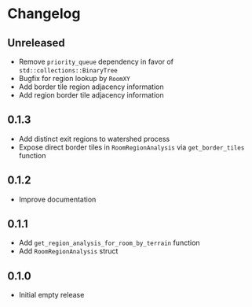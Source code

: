 # Changelog

## Unreleased

- Remove `priority_queue` dependency in favor of `std::collections::BinaryTree`
- Bugfix for region lookup by `RoomXY`
- Add border tile region adjacency information
- Add region border tile adjacency information

## 0.1.3

- Add distinct exit regions to watershed process
- Expose direct border tiles in `RoomRegionAnalysis` via `get_border_tiles` function

## 0.1.2

- Improve documentation

## 0.1.1

- Add `get_region_analysis_for_room_by_terrain` function
- Add `RoomRegionAnalysis` struct

## 0.1.0

- Initial empty release
